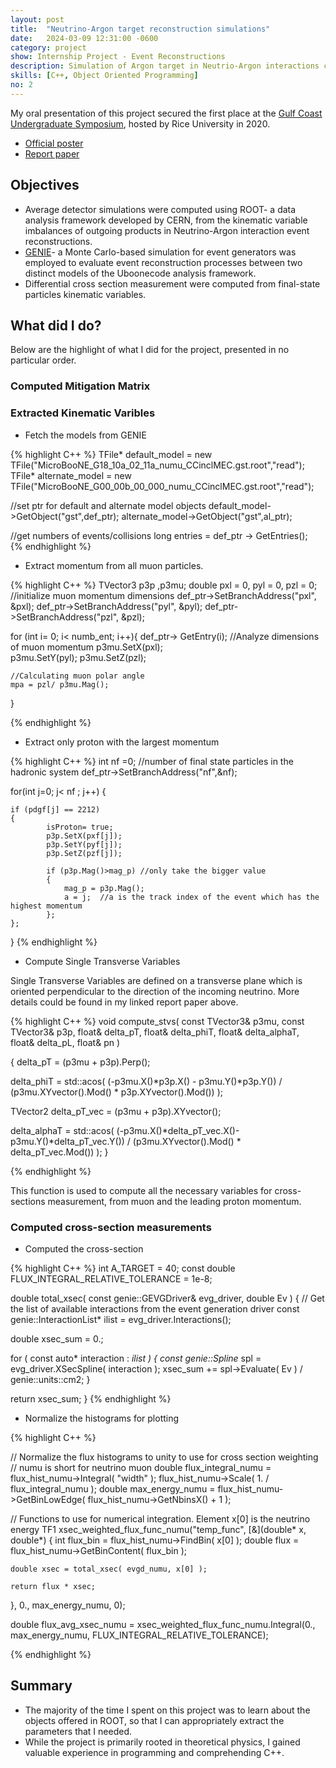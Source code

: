 ```yaml
---
layout: post
title:  "Neutrino-Argon target reconstruction simulations"
date:   2024-03-09 12:31:00 -0600
category: project
show: Internship Project - Event Reconstructions
description: Simulation of Argon target in Neutrio-Argon interactions coupled with using Monte Carlos-based simulations to evaluate reconstruction processes between theoretical models for cross-section measurements.
skills: [C++, Object Oriented Programming]
no: 2
---
```



My oral presentation of this project secured the first place at the [Gulf Coast Undergraduate Symposium](https://gcurs.rice.edu/), hosted by Rice University in 2020. 

- [Official poster](https://lss.fnal.gov/archive/2020/poster/fermilab-poster-20-097-scd.pdf)
- [Report paper](https://drive.google.com/file/d/1TmzhN8C2uvW_wpQIbdKUbC8oqhjt2y34/view?usp=sharing)

## Objectives 

- Average detector simulations were computed using ROOT- a data analysis framework developed by CERN, from the kinematic variable imbalances of outgoing products in Neutrino-Argon interaction event reconstructions. 
- [GENIE](https://github.com/GENIE-MC)- a Monte Carlo-based simulation for event generators was employed to evaluate event reconstruction processes between two distinct models of the Uboonecode analysis framework. 
- Differential cross section measurement were computed from final-state particles kinematic variables. 

## What did I do? 

Below are the highlight of what I did for the project, presented in no particular order. 

### **Computed Mitigation Matrix**



### **Extracted Kinematic Varibles** 


- Fetch the models from GENIE 

{% highlight C++ %}
TFile* default_model = new TFile("MicroBooNE_G18_10a_02_11a_numu_CCinclMEC.gst.root","read");
TFile* alternate_model = new TFile("MicroBooNE_G00_00b_00_000_numu_CCinclMEC.gst.root","read"); 

//set ptr for default and alternate model objects
default_model->GetObject("gst",def_ptr);
alternate_model->GetObject("gst",al_ptr);

//get numbers of events/collisions
long entries = def_ptr -> GetEntries();  
{% endhighlight %}

- Extract momentum from all muon particles. 

{% highlight C++ %}
TVector3 p3p ,p3mu; 
double pxl = 0, pyl = 0, pzl = 0; //initialize muon momentum dimensions 
def_ptr->SetBranchAddress("pxl", &pxl);
def_ptr->SetBranchAddress("pyl", &pyl);
def_ptr->SetBranchAddress("pzl", &pzl);

for (int i= 0; i< numb_ent; i++){
    def_ptr-> GetEntry(i);
    //Analyze dimensions of muon momentum
    p3mu.SetX(pxl);  
    p3mu.SetY(pyl); 
    p3mu.SetZ(pzl);

    //Calculating muon polar angle
    mpa = pzl/ p3mu.Mag();
}


{% endhighlight %}


- Extract only proton with the largest momentum 

{% highlight C++ %}
int nf =0; //number of final state particles in the hadronic system
def_ptr->SetBranchAddress("nf",&nf);

for(int j=0; j< nf ; j++)
{

    if (pdgf[j] == 2212)
    {
            isProton= true;
            p3p.SetX(pxf[j]);
            p3p.SetY(pyf[j]);
            p3p.SetZ(pzf[j]);

            if (p3p.Mag()>mag_p) //only take the bigger value
            {
                mag_p = p3p.Mag();
                a = j;  //a is the track index of the event which has the highest momentum
            };
    };

}
{% endhighlight %}


- Compute Single Transverse Variables 

Single Transverse Variables are defined on a transverse plane which is oriented perpendicular to the direction of the incoming neutrino. More details could be found in my linked report paper above.

{% highlight C++ %}
void compute_stvs( const TVector3& p3mu, const TVector3& p3p, float& delta_pT, float& delta_phiT, float& delta_alphaT, float& delta_pL, float& pn )

{
  delta_pT = (p3mu + p3p).Perp();

  delta_phiT = std::acos( (-p3mu.X()*p3p.X() - p3mu.Y()*p3p.Y()) / (p3mu.XYvector().Mod() * p3p.XYvector().Mod()) );

  TVector2 delta_pT_vec = (p3mu + p3p).XYvector();

  delta_alphaT = std::acos( (-p3mu.X()*delta_pT_vec.X()- p3mu.Y()*delta_pT_vec.Y()) / (p3mu.XYvector().Mod() * delta_pT_vec.Mod()) );
}


{% endhighlight %}

This function is used to compute all the necessary variables for cross-sections measurement, from muon and the leading proton momentum. 

### **Computed cross-section measurements**


- Computed the cross-section 

{% highlight C++ %}
int A_TARGET = 40;
const double FLUX_INTEGRAL_RELATIVE_TOLERANCE = 1e-8;

double total_xsec( const genie::GEVGDriver& evg_driver, double Ev )
{
  // Get the list of available interactions from the event generation driver
  const genie::InteractionList* ilist = evg_driver.Interactions();

  double xsec_sum = 0.;

  for ( const auto* interaction : *ilist ) {
    const genie::Spline* spl = evg_driver.XSecSpline( interaction );
    xsec_sum += spl->Evaluate( Ev ) / genie::units::cm2;
  }

  return xsec_sum;
}
{% endhighlight %}

- Normalize the histograms for plotting

{% highlight C++ %}


// Normalize the flux histograms to unity to use for cross section weighting
// numu is short for neutrino muon 
double flux_integral_numu = flux_hist_numu->Integral( "width" );
flux_hist_numu->Scale( 1. / flux_integral_numu );
double max_energy_numu = flux_hist_numu->GetBinLowEdge( flux_hist_numu->GetNbinsX() + 1 );


// Functions to use for numerical integration. Element x[0] is the neutrino energy
TF1 xsec_weighted_flux_func_numu("temp_func", [&](double* x, double*)
{
    int flux_bin = flux_hist_numu->FindBin( x[0] );
    double flux = flux_hist_numu->GetBinContent( flux_bin );

    double xsec = total_xsec( evgd_numu, x[0] );

    return flux * xsec;
}, 0., max_energy_numu, 0);

double flux_avg_xsec_numu = xsec_weighted_flux_func_numu.Integral(0., max_energy_numu, FLUX_INTEGRAL_RELATIVE_TOLERANCE);

{% endhighlight %}


## Summary 
- The majority of the time I spent on this project was to learn about the objects offered in ROOT, so that I can appropriately extract the parameters that I needed. 
- While the project is primarily rooted in theoretical physics, I gained valuable experience in programming and comprehending C++.